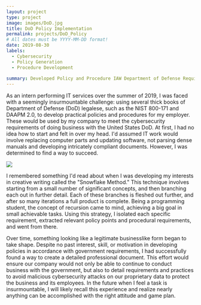 ```yaml
---
layout: project
type: project
image: images/DoD.jpg
title: DoD Policy Implementation
permalink: projects/DoD_Policy
# All dates must be YYYY-MM-DD format!
date: 2019-08-30
labels:
  - Cybersecurity
  - Policy Generation
  - Procedure Development
  
summary: Developed Policy and Procedure IAW Department of Defense Requirements 
---
```


As an intern performing IT services over the summer of 2019, I was faced with a seemingly insurmountable challenge: using several thick books of Department of Defense (DoD) legalese, such as the NIST 800-171 and DAAPM 2.0, to develop practical policies and procedures for my employer. These would be used by my company to meet the cybersecurity requirements of doing business with the United States DoD.  At first, I had no idea how to start and felt in over my head.  I'd assumed IT work would involve replacing computer parts and updating software, not parsing dense manuals and developing intricately compliant documents.  However, I was determined to find a way to succeed.

<img class="ui image" size="tiny" src="{{ site.baseurl }}/images/DoD.png">

I remembered something I'd read about when I was developing my interests in creative writing called the "Snowflake Method."  This technique involves starting from a small number of significant concepts, and then branching each out in further detail.  Each of these branches is fleshed out further, and after so many iterations a full product is complete.  Being a programming student, the concept of recursion came to mind, achieving a big goal in small achievable tasks.  Using this strategy, I isolated each specific requirement, extracted relevant policy points and procedural requirements, and went from there.

Over time, something looking like a legitimate businesslike form began to take shape.  Despite no past interest, skill, or motivation in developing policies in accordance with government requirements, I had successfully found a way to create a detailed professional document.  This effort would ensure our company would not only be able to continue to conduct business with the government, but also to detail requirements and practices to avoid malicious cybersecurity attacks on our proprietary data to protect the business and its employees.  In the future when I feel a task is insurmountable, I will likely recall this experience and realize nearly anything can be accomplished with the right attitude and game plan.
